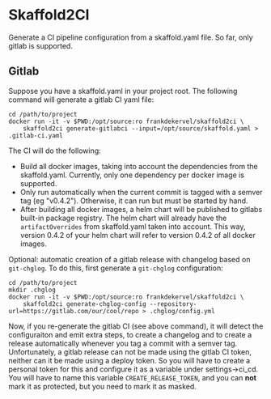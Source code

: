 # Skaffold2CI

Generate a CI pipeline configuration from a skaffold.yaml file. So far, only gitlab is supported.


## Gitlab

Suppose you have a skaffold.yaml in your project root.
The following command will generate a gitlab CI yaml file:

```shell
cd /path/to/project
docker run -it -v $PWD:/opt/source:ro frankdekervel/skaffold2ci \
    skaffold2ci generate-gitlabci --input=/opt/source/skaffold.yaml > .gitlab-ci.yaml
```

The CI will do the following:

* Build all docker images, taking into account the dependencies from the skaffold.yaml. Currently, only one dependency per docker image is supported.
* Only run automatically when the current commit is tagged with a semver tag (eg "v0.4.2"). Otherwise, it can run but must be started by hand.
* After building all docker images, a helm chart will be published to gitlabs built-in package registry. The helm chart will already have the `artifactOverrides` from skaffold.yaml taken into account. This way, version 0.4.2 of your helm chart will refer to version 0.4.2 of all docker images.

Optional: automatic creation of a gitlab release with changelog based on `git-chglog`.
To do this, first generate a `git-chglog` configuration:

```shell
cd /path/to/project
mkdir .chglog
docker run -it -v $PWD:/opt/source:ro frankdekervel/skaffold2ci \
    skaffold2ci generate-chglog-config --repository-url=https://gitlab.com/our/cool/repo > .chglog/config.yml
```

Now, if you re-generate the gitlab CI (see above command), it will detect the configuraiton and emit extra steps, to create a changelog and to create a release automatically whenever you tag a commit with a semver tag.
Unfortunately, a gitlab release can not be made using the gitlab CI token, neither can it be made using a deploy token. So you will have to create a personal token for this and configure it as a variable under settings->ci_cd.
You will have to name this variable `CREATE_RELEASE_TOKEN`, and you can **not** mark it as protected, but you need to mark it as masked.

